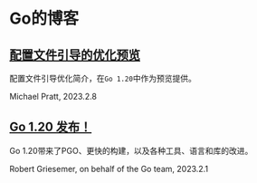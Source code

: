 # Go的博客

## [配置文件引导的优化预览](#) 

配置文件引导优化简介，在`Go 1.20`中作为预览提供。

Michael Pratt, 2023.2.8

## [Go 1.20 发布！](#)

Go 1.20带来了PGO、更快的构建，以及各种工具、语言和库的改进。

Robert Griesemer, on behalf of the Go team, 2023.2.1
